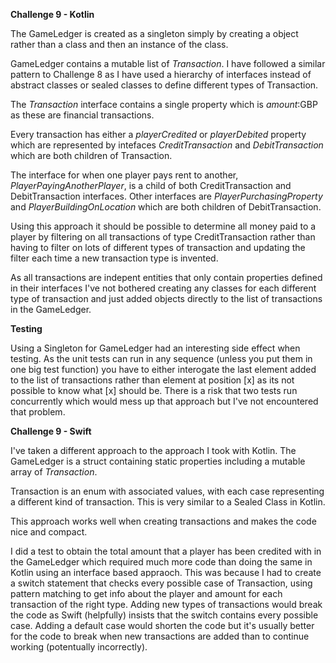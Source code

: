 **Challenge 9 - Kotlin**

The GameLedger is created as a singleton simply by creating a object rather than a class and then an instance of the class.

GameLedger contains a mutable list of _Transaction_. 
I have followed a similar pattern to Challenge 8 as I have used a hierarchy of interfaces instead of abstract classes or sealed classes to define different types of Transaction.

The _Transaction_ interface contains a single property which is _amount_:GBP as these are financial transactions. 

Every transaction has either a _playerCredited_ or _playerDebited_ property which are represented by intefaces _CreditTransaction_ and _DebitTransaction_ which are both children of Transaction. 

The interface for when one player pays rent to another, _PlayerPayingAnotherPlayer_, is a child of both CreditTransaction and DebitTransaction interfaces.
Other interfaces are _PlayerPurchasingProperty_ and _PlayerBuildingOnLocation_ which are both children of DebitTransaction.

Using this approach it should be possible to determine all money paid to a player by filtering on all transactions of type CreditTransaction rather than having to filter on lots of different types of transaction and updating the filter each time a new transaction type is invented.

As all transactions are indepent entities that only contain properties defined in their interfaces I've not bothered creating any classes for each different type of transaction and just added objects directly to the list of transactions in the GameLedger.

**Testing**

Using a Singleton for GameLedger had an interesting side effect when testing. As the unit tests can run in any sequence (unless you put them in one big test function) you have to either interogate the last element added to the list of transactions rather than element at position [x] as its not possible to know what [x] should be. There is a risk that two tests run concurrently which would mess up that approach but I've not encountered that problem. 

**Challenge 9 - Swift**

I've taken a different approach to the approach I took with Kotlin. The GameLedger is a struct containing static properties including a mutable array of _Transaction_.

Transaction is an enum with associated values, with each case representing a different kind of transaction. This is very similar to a Sealed Class in Kotlin.

This approach works well when creating transactions and makes the code nice and compact.
 
I did a test to obtain the total amount that a player has been credited with in the GameLedger which required much more code than doing the same in Kotlin using an interface based appraoch. This was because I had to create a switch statement that checks every possible case of Transaction, using pattern matching to get info about the player and amount for each transaction of the right type. Adding new types of transactions would break the code as Swift (helpfully) insists that the switch contains every possible case. Adding a default case would shorten the code but it's usually better for the code to break when new transactions are added than to continue working (potentually incorrectly).
